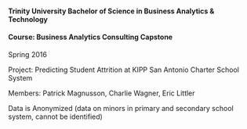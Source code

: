 #### Trinity University Bachelor of Science in Business Analytics & Technology

#### Course: Business Analytics Consulting Capstone

Spring 2016

Project: Predicting Student Attrition at KIPP San Antonio Charter School System

Members: Patrick Magnusson, Charlie Wagner, Eric Littler

Data is Anonymized (data on minors in primary and secondary school system, cannot be identified)
